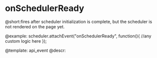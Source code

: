 onSchedulerReady
=============

@short:fires after scheduler initialization is complete, but the scheduler is not rendered on the page yet.
	



@example:
scheduler.attachEvent("onSchedulerReady", function(){
    //any custom logic here
});

@template:	api_event
@descr:

